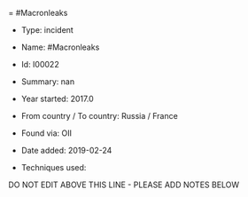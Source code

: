 = #Macronleaks

* Type: incident

* Name: #Macronleaks

* Id: I00022

* Summary: nan

* Year started: 2017.0

* From country / To country: Russia / France

* Found via: OII

* Date added: 2019-02-24

* Techniques used: 


DO NOT EDIT ABOVE THIS LINE - PLEASE ADD NOTES BELOW
